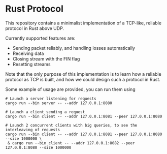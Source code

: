 # Rust Protocol

This repository contains a minimalist implementation of a TCP-like, reliable protocol in Rust above UDP.

Currently supported features are:

- Sending packet reliably, and handling losses automatically
- Receiving data
- Closing stream with the FIN flag
- Resetting streams

Note that the only purpose of this implementation is to learn how a reliable protocol as TCP is built, and how we could design such a protocol in Rust.

Some example of usage are provided, you can run them using
```
# Launch a server listening for requests
cargo run --bin server -- --addr 127.0.0.1:8080

# Launch a client sending a request
cargo run --bin client -- --addr 127.0.0.1:8081 --peer 127.0.0.1:8080

# Launch 2 concurrent clients with big queries, to see the interleaving of requests
cargo run --bin client -- --addr 127.0.0.1:8081 --peer 127.0.0.1:8080 --size 1000000 \
 & cargo run --bin client -- --addr 127.0.0.1:8082 --peer 127.0.0.1:8080 --size 1000000
```